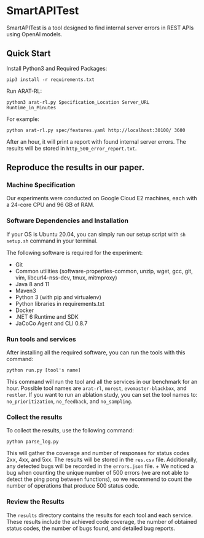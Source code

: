 # SmartAPITest

SmartAPITest is a tool designed to find internal server errors in REST APIs using OpenAI models. 

## Quick Start

Install Python3 and Required Packages:

```
pip3 install -r requirements.txt
```

Run ARAT-RL:

```
python3 arat-rl.py Specification_Location Server_URL Runtime_in_Minutes
```

For example:

```
python arat-rl.py spec/features.yaml http://localhost:30100/ 3600
```

After an hour, it will print a report with found internal server errors. The results will be stored in `http_500_error_report.txt`.

## Reproduce the results in our paper.

### Machine Specification

Our experiments were conducted on Google Cloud E2 machines, each with a 24-core CPU and 96 GB of RAM.

### Software Dependencies and Installation

If your OS is Ubuntu 20.04, you can simply run our setup script with `sh setup.sh` command in your terminal.

The following software is required for the experiment:
- Git
- Common utilities (software-properties-common, unzip, wget, gcc, git, vim, libcurl4-nss-dev, tmux, mitmproxy)
- Java 8 and 11
- Maven3
- Python 3 (with pip and virtualenv)
- Python libraries in requirements.txt
- Docker
- .NET 6 Runtime and SDK
- JaCoCo Agent and CLI 0.8.7

### Run tools and services

After installing all the required software, you can run the tools with this command:

```
python run.py [tool's name]
```

This command will run the tool and all the services in our benchmark for an hour. Possible tool names are `arat-rl`, `morest`, `evomaster-blackbox`, and `restler`. If you want to run an ablation study, you can set the tool names to: `no_prioritization`, `no_feedback`, and `no_sampling`.

### Collect the results

To collect the results, use the following command:

```
python parse_log.py
```

This will gather the coverage and number of responses for status codes 2xx, 4xx, and 5xx. The results will be stored in the `res.csv` file. Additionally, any detected bugs will be recorded in the `errors.json` file. + We noticed a bug when counting the unique number of 500 errors (we are not able to detect the ping pong between functions), so we recommend to count the number of operations that produce 500 status code.

### Review the Results

The `results` directory contains the results for each tool and each service. These results include the achieved code coverage, the number of obtained status codes, the number of bugs found, and detailed bug reports.
